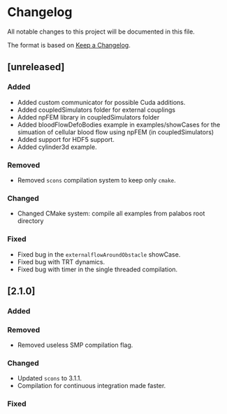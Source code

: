 # Changelog

All notable changes to this project will be documented in this file.

The format is based on [Keep a Changelog](http://keepachangelog.com/en/1.0.0/).

## [unreleased]

### Added

  * Added custom communicator for possible Cuda additions.
  * Added coupledSimulators folder for external couplings
  * Added npFEM library in coupledSimulators folder
  * Added bloodFlowDefoBodies example in examples/showCases for the simuation of cellular blood flow using npFEM (in coupledSimulators)
  * Added support for HDF5 support.
  * Added cylinder3d example.

### Removed

  * Removed `scons` compilation system to keep only `cmake`.

### Changed

  * Changed CMake system: compile all examples from palabos root directory

### Fixed

  * Fixed bug in the `externalflowAroundObstacle` showCase.
  * Fixed bug with TRT dynamics.
  * Fixed bug with timer in the single threaded compilation.

## [2.1.0]

### Added

### Removed

  * Removed useless SMP compilation flag.

### Changed

  * Updated `scons` to 3.1.1.
  * Compilation for continuous integration made faster.

### Fixed



